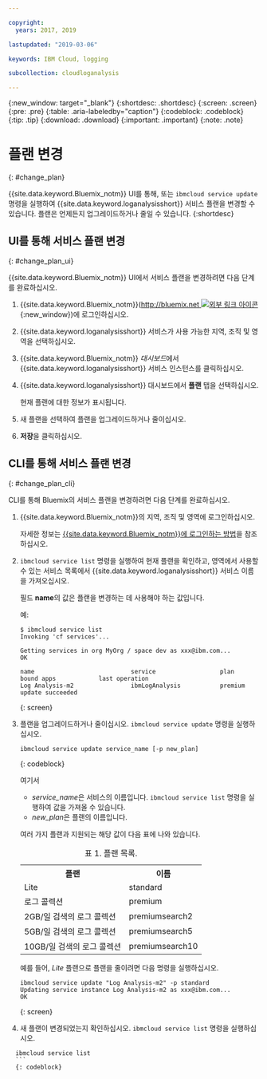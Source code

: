 ```yaml
---

copyright:
  years: 2017, 2019

lastupdated: "2019-03-06"

keywords: IBM Cloud, logging

subcollection: cloudloganalysis

---
```


{:new_window: target="_blank"}
{:shortdesc: .shortdesc}
{:screen: .screen}
{:pre: .pre}
{:table: .aria-labeledby="caption"}
{:codeblock: .codeblock}
{:tip: .tip}
{:download: .download}
{:important: .important}
{:note: .note}


# 플랜 변경
{: #change_plan}

{{site.data.keyword.Bluemix_notm}} UI를 통해, 또는 `ibmcloud service update` 명령을 실행하여 {{site.data.keyword.loganalysisshort}} 서비스 플랜을 변경할 수 있습니다. 플랜은 언제든지 업그레이드하거나 줄일 수 있습니다.
{:shortdesc}

## UI를 통해 서비스 플랜 변경
{: #change_plan_ui}

{{site.data.keyword.Bluemix_notm}} UI에서 서비스 플랜을 변경하려면 다음 단계를 완료하십시오.

1. {{site.data.keyword.Bluemix_notm}}([http://bluemix.net ![외부 링크 아이콘](../../../icons/launch-glyph.svg "외부 링크 아이콘")](http://bluemix.net){:new_window})에 로그인하십시오. 

2. {{site.data.keyword.loganalysisshort}} 서비스가 사용 가능한 지역, 조직 및 영역을 선택하십시오.  

3. {{site.data.keyword.Bluemix_notm}} *대시보드*에서 {{site.data.keyword.loganalysisshort}} 서비스 인스턴스를 클릭하십시오. 
    
4. {{site.data.keyword.loganalysisshort}} 대시보드에서 **플랜** 탭을 선택하십시오.

    현재 플랜에 대한 정보가 표시됩니다.
	
5. 새 플랜을 선택하여 플랜을 업그레이드하거나 줄이십시오. 

6. **저장**을 클릭하십시오.




## CLI를 통해 서비스 플랜 변경
{: #change_plan_cli}

CLI를 통해 Bluemix의 서비스 플랜을 변경하려면 다음 단계를 완료하십시오.

1. {{site.data.keyword.Bluemix_notm}}의 지역, 조직 및 영역에 로그인하십시오. 

    자세한 정보는 [{{site.data.keyword.Bluemix_notm}}에 로그인하는 방법](/docs/services/CloudLogAnalysis/qa?topic=cloudloganalysis-cli_qa#login)을 참조하십시오.
	
2. `ibmcloud service list` 명령을 실행하여 현재 플랜을 확인하고, 영역에서 사용할 수 있는 서비스 목록에서 {{site.data.keyword.loganalysisshort}} 서비스 이름을 가져오십시오. 

    필드 **name**의 값은 플랜을 변경하는 데 사용해야 하는 값입니다. 

    예:
	
	```
	$ ibmcloud service list
    Invoking 'cf services'...

    Getting services in org MyOrg / space dev as xxx@ibm.com...
    OK

    name                           service                  plan             bound apps            last operation
    Log Analysis-m2                ibmLogAnalysis           premium                                update succeeded
    ```
	{: screen}
    
3. 플랜을 업그레이드하거나 줄이십시오. `ibmcloud service update` 명령을 실행하십시오.
    
	```
	ibmcloud service update service_name [-p new_plan]
	```
	{: codeblock}
	
	여기서 
	
	* *service_name*은 서비스의 이름입니다. `ibmcloud service list` 명령을 실행하여 값을 가져올 수 있습니다.
	* *new_plan*은 플랜의 이름입니다.
	
	여러 가지 플랜과 지원되는 해당 값이 다음 표에 나와 있습니다.
	
	<table>
	  <caption>표 1. 플랜 목록.</caption>
	  <tr>
	    <th>플랜</th>
	    <th>이름</th>
	  </tr>
	  <tr>
	    <td>Lite</td>
	    <td>standard</td>
	  </tr>
	  <tr>
	    <td>로그 콜렉션</td>
	    <td>premium</td>
	  </tr>
	  <tr>
	    <td>2GB/일 검색의 로그 콜렉션</td>
	    <td>premiumsearch2</td>
	  </tr>
	  <tr>
	    <td>5GB/일 검색의 로그 콜렉션</td>
	    <td>premiumsearch5</td>
	  </tr>
	  <tr>
	    <td>10GB/일 검색의 로그 콜렉션</td>
	    <td>premiumsearch10</td>
	  </tr>
	</table>
	
	예를 들어, *Lite* 플랜으로 플랜을 줄이려면 다음 명령을 실행하십시오.
	
	```
	ibmcloud service update "Log Analysis-m2" -p standard
    Updating service instance Log Analysis-m2 as xxx@ibm.com...
    OK
	```
	{: screen}

4. 새 플랜이 변경되었는지 확인하십시오. `ibmcloud service list` 명령을 실행하십시오.

  ```
	ibmcloud service list
	```
	{: codeblock}






